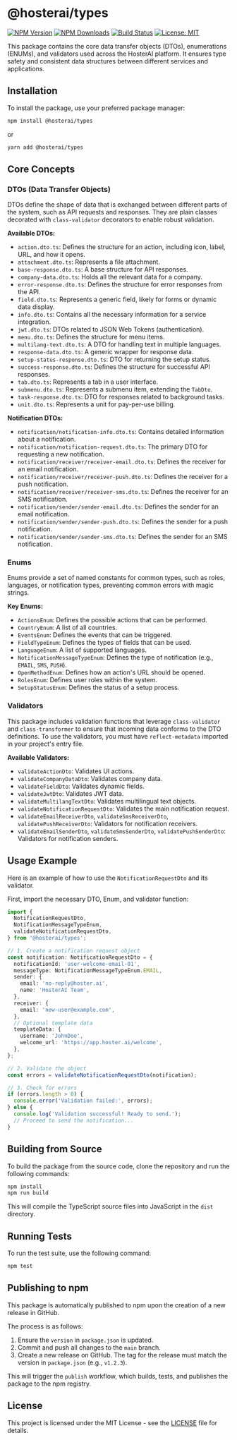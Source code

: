 # @hosterai/types

[![NPM Version](https://img.shields.io/npm/v/@hosterai/types.svg)](https://www.npmjs.com/package/@hosterai/types)
[![NPM Downloads](https://img.shields.io/npm/dm/@hosterai/types.svg)](https://www.npmjs.com/package/@hosterai/types)
[![Build Status](https://github.com/HosterAI/types/actions/workflows/ci.yml/badge.svg)](https://github.com/HosterAI/types/actions/workflows/ci.yml)
[![License: MIT](https://img.shields.io/badge/License-MIT-yellow.svg)](https://opensource.org/licenses/MIT)

This package contains the core data transfer objects (DTOs), enumerations (ENUMs), and validators used across the HosterAI platform. It ensures type safety and consistent data structures between different services and applications.

## Installation

To install the package, use your preferred package manager:

```bash
npm install @hosterai/types
```

or

```bash
yarn add @hosterai/types
```

## Core Concepts

### DTOs (Data Transfer Objects)

DTOs define the shape of data that is exchanged between different parts of the system, such as API requests and responses. They are plain classes decorated with `class-validator` decorators to enable robust validation.

**Available DTOs:**

- `action.dto.ts`: Defines the structure for an action, including icon, label, URL, and how it opens.
- `attachment.dto.ts`: Represents a file attachment.
- `base-response.dto.ts`: A base structure for API responses.
- `company-data.dto.ts`: Holds all the relevant data for a company.
- `error-response.dto.ts`: Defines the structure for error responses from the API.
- `field.dto.ts`: Represents a generic field, likely for forms or dynamic data display.
- `info.dto.ts`: Contains all the necessary information for a service integration.
- `jwt.dto.ts`: DTOs related to JSON Web Tokens (authentication).
- `menu.dto.ts`: Defines the structure for menu items.
- `multilang-text.dto.ts`: A DTO for handling text in multiple languages.
- `response-data.dto.ts`: A generic wrapper for response data.
- `setup-status-response.dto.ts`: DTO for returning the setup status.
- `success-response.dto.ts`: Defines the structure for successful API responses.
- `tab.dto.ts`: Represents a tab in a user interface.
- `submenu.dto.ts`: Represents a submenu item, extending the `TabDto`.
- `task-response.dto.ts`: DTO for responses related to background tasks.
- `unit.dto.ts`: Represents a unit for pay-per-use billing.

**Notification DTOs:**

- `notification/notification-info.dto.ts`: Contains detailed information about a notification.
- `notification/notification-request.dto.ts`: The primary DTO for requesting a new notification.
- `notification/receiver/receiver-email.dto.ts`: Defines the receiver for an email notification.
- `notification/receiver/receiver-push.dto.ts`: Defines the receiver for a push notification.
- `notification/receiver/receiver-sms.dto.ts`: Defines the receiver for an SMS notification.
- `notification/sender/sender-email.dto.ts`: Defines the sender for an email notification.
- `notification/sender/sender-push.dto.ts`: Defines the sender for a push notification.
- `notification/sender/sender-sms.dto.ts`: Defines the sender for an SMS notification.

### Enums

Enums provide a set of named constants for common types, such as roles, languages, or notification types, preventing common errors with magic strings.

**Key Enums:**

- `ActionsEnum`: Defines the possible actions that can be performed.
- `CountryEnum`: A list of all countries.
- `EventsEnum`: Defines the events that can be triggered.
- `FieldTypeEnum`: Defines the types of fields that can be used.
- `LanguageEnum`: A list of supported languages.
- `NotificationMessageTypeEnum`: Defines the type of notification (e.g., `EMAIL`, `SMS`, `PUSH`).
- `OpenMethodEnum`: Defines how an action's URL should be opened.
- `RolesEnum`: Defines user roles within the system.
- `SetupStatusEnum`: Defines the status of a setup process.

### Validators

This package includes validation functions that leverage `class-validator` and `class-transformer` to ensure that incoming data conforms to the DTO definitions. To use the validators, you must have `reflect-metadata` imported in your project's entry file.

**Available Validators:**

- `validateActionDto`: Validates UI actions.
- `validateCompanyDataDto`: Validates company data.
- `validateFieldDto`: Validates dynamic fields.
- `validateJwtDto`: Validates JWT data.
- `validateMultilangTextDto`: Validates multilingual text objects.
- `validateNotificationRequestDto`: Validates the main notification request.
- `validateEmailReceiverDto`, `validateSmsReceiverDto`, `validatePushReceiverDto`: Validators for notification receivers.
- `validateEmailSenderDto`, `validateSmsSenderDto`, `validatePushSenderDto`: Validators for notification senders.

## Usage Example

Here is an example of how to use the `NotificationRequestDto` and its validator.

First, import the necessary DTO, Enum, and validator function:

```typescript
import {
  NotificationRequestDto,
  NotificationMessageTypeEnum,
  validateNotificationRequestDto,
} from '@hosterai/types';

// 1. Create a notification request object
const notification: NotificationRequestDto = {
  notificationId: 'user-welcome-email-01',
  messageType: NotificationMessageTypeEnum.EMAIL,
  sender: {
    email: 'no-reply@hoster.ai',
    name: 'HosterAI Team',
  },
  receiver: {
    email: 'new-user@example.com',
  },
  // Optional template data
  templateData: {
    username: 'JohnDoe',
    welcome_url: 'https://app.hoster.ai/welcome',
  },
};

// 2. Validate the object
const errors = validateNotificationRequestDto(notification);

// 3. Check for errors
if (errors.length > 0) {
  console.error('Validation failed:', errors);
} else {
  console.log('Validation successful! Ready to send.');
  // Proceed to send the notification...
}
```

## Building from Source

To build the package from the source code, clone the repository and run the following commands:

```bash
npm install
npm run build
```

This will compile the TypeScript source files into JavaScript in the `dist` directory.

## Running Tests

To run the test suite, use the following command:

```bash
npm test
```

## Publishing to npm

This package is automatically published to npm upon the creation of a new release in GitHub.

The process is as follows:

1.  Ensure the `version` in `package.json` is updated.
2.  Commit and push all changes to the `main` branch.
3.  Create a new release on GitHub. The tag for the release must match the version in `package.json` (e.g., `v1.2.3`).

This will trigger the `publish` workflow, which builds, tests, and publishes the package to the npm registry.

## License

This project is licensed under the MIT License - see the [LICENSE](LICENSE) file for details.
